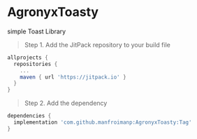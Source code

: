# AgronyxToasty
simple Toast Library
> Step 1. Add the JitPack repository to your build file

````gradle
allprojects {
  repositories {
    ...
    maven { url 'https://jitpack.io' }
  }
}
````


> Step 2. Add the dependency


````gradle
dependencies {
  implementation 'com.github.manfroimanp:AgronyxToasty:Tag'
}
````
